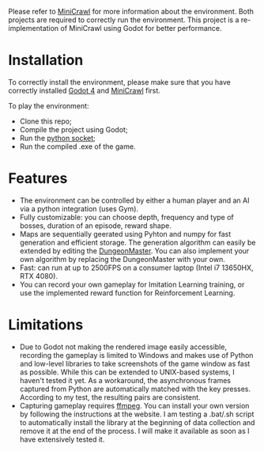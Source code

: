 Please refer to [MiniCrawl](https://github.com/fmalato/MiniCrawl) for more information about the environment. Both projects are required to correctly run the environment. This project is a re-implementation of MiniCrawl using Godot for better performance.

# Installation
To correctly install the environment, please make sure that you have correctly installed [Godot 4](https://godotengine.org/) and [MiniCrawl](https://github.com/fmalato/MiniCrawl) first.

To play the environment:
- Clone this repo;
- Compile the project using Godot;
- Run the [python socket](https://github.com/fmalato/MiniCrawl/blob/main/godot_integration_test_socket.py);
- Run the compiled .exe of the game.

# Features
- The environment can be controlled by either a human player and an AI via a python integration (uses Gym).
- Fully customizable: you can choose depth, frequency and type of bosses, duration of an episode, reward shape.
- Maps are sequentially geerated using Pyhton and numpy for fast generation and efficient storage. The generation algorithm can easily be extended by editing the [DungeonMaster](https://github.com/fmalato/MiniCrawl/blob/main/minicrawl/dungeon_master.py). You can also implement your own algorithm by replacing the DungeonMaster with your own.
- Fast: can run at up to 2500FPS on a consumer laptop (Intel i7 13650HX, RTX 4080).
- You can record your own gameplay for Imitation Learning training, or use the implemented reward function for Reinforcement Learning.

# Limitations
- Due to Godot not making the rendered image easily accessible, recording the gameplay is limited to Windows and makes use of Python and low-level libraries to take screenshots of the game window as fast as possible. While this can be extended to UNIX-based systems, I haven't tested it yet. As a workaround, the asynchronous frames captured from Python are automatically matched with the key presses. According to my test, the resulting pairs are consistent.
- Capturing gameplay requires [ffmpeg](https://www.ffmpeg.org/). You can install your own version by following the instructions at the website. I am testing a .bat/.sh script to automatically install the library at the beginning of data collection and remove it at the end of the process. I will make it available as soon as I have extensively tested it.
